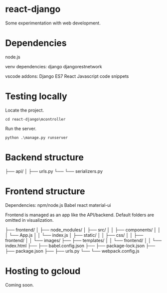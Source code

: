 # react-django
 
Some experimentation with web development.

# Dependencies

node.js

venv dependencies:
django
djangorestnetwork

vscode addons:
Django
ES7 React
Javascript code snippets

# Testing locally

Locate the project.

```
cd react-django\mcontroller
```

Run the server.

```
python .\manage.py runserver
```

# Backend structure

├── api/
│   ├── urls.py
└── └── serializers.py

# Frontend structure

Dependencies:
npm/node.js
Babel
react
material-ui

Frontend is managed as an app like the API/backend. Default folders are omitted in visualization.

├── frontend/
│   ├── node_modules/
│   ├── src/
│   │   ├── components/
│   │   │   └── App.js
│   │   └── index.js
│   ├── static/
│   │   ├── css/
│   │   ├── frontend/
│   │   └── images/
├── ├── templates/
│   │   └── frontend/
│   │       └── index.html
├── ├── babel.config.json
├── ├── package-lock.json
├── ├── package.json
├── ├── urls.py
└── └── webpack.config.js






# Hosting to gcloud
Coming soon.